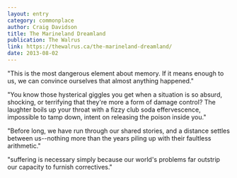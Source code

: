 ```yaml
---
layout: entry
category: commonplace
author: Craig Davidson
title: The Marineland Dreamland
publication: The Walrus
link: https://thewalrus.ca/the-marineland-dreamland/
date: 2013-08-02
---
```


"This is the most dangerous element about memory. If it means enough to us, we can convince ourselves that almost anything happened." 

"You know those hysterical giggles you get when a situation is so absurd, shocking, or terrifying that they're more a form of damage control? The laughter boils up your throat with a fizzy club soda effervescence, impossible to tamp down, intent on releasing the poison inside you."

"Before long, we have run through our shared stories, and a distance settles between us--nothing more than the years piling up with their faultless arithmetic."

"suffering is necessary simply because our world's problems far outstrip our capacity to furnish correctives."